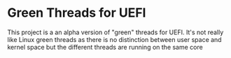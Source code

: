 # Green Threads for UEFI

This project is a an alpha version of "green" threads for UEFI. It's not really like Linux green threads as there is no distinction between user space and kernel space but the different threads are running on the same core